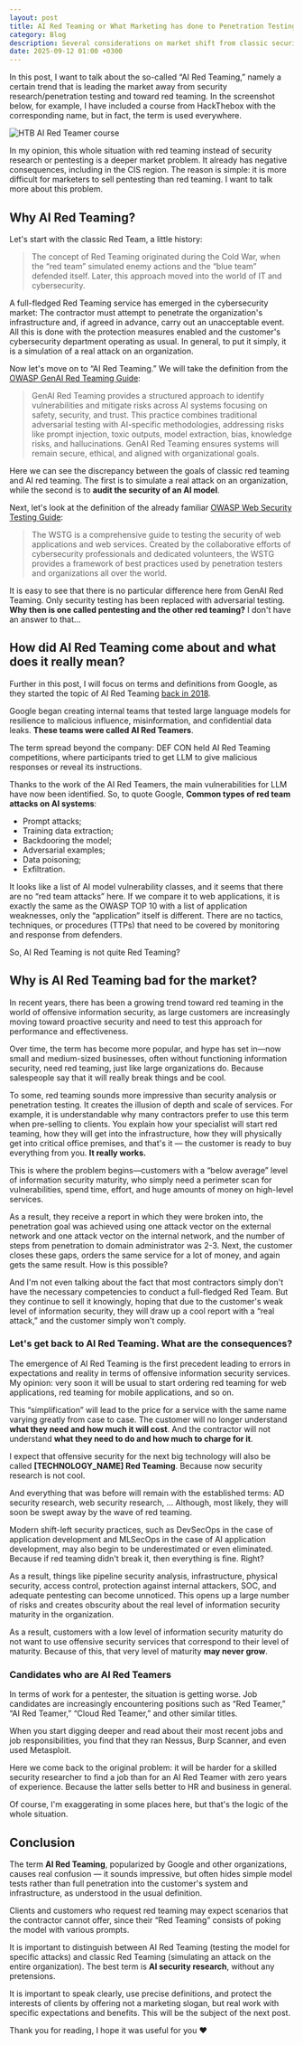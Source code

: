 ```yaml
---
layout: post
title: AI Red Teaming or What Marketing has done to Penetration Testing
category: Blog
description: Several considerations on market shift from classic security research to red teaming everything.
date: 2025-09-12 01:00 +0300
---
```


In this post, I want to talk about the so-called “AI Red Teaming,” namely a certain trend that is leading the market away from security research/penetration testing and toward red teaming. In the screenshot below, for example, I have included a course from HackThebox with the corresponding name, but in fact, the term is used everywhere.

![HTB AI Red Teamer course](/assets/posts/blog/ai-redteaming-marketing/htb_airedteamer.jpg)

In my opinion, this whole situation with red teaming instead of security research or pentesting is a deeper market problem. It already has negative consequences, including in the CIS region. The reason is simple: it is more difficult for marketers to sell pentesting than red teaming. I want to talk more about this problem.

## **Why AI Red Teaming?**

Let's start with the classic Red Team, a little history:

> The concept of Red Teaming originated during the Cold War, when the “red team” simulated enemy actions and the “blue team” defended itself. Later, this approach moved into the world of IT and cybersecurity.
> 

A full-fledged Red Teaming service has emerged in the cybersecurity market: The contractor must attempt to penetrate the organization's infrastructure and, if agreed in advance, carry out an unacceptable event. All this is done with the protection measures enabled and the customer's cybersecurity department operating as usual. In general, to put it simply, it is a simulation of a real attack on an organization.

Now let's move on to “AI Red Teaming.” We will take the definition from the [OWASP GenAI Red Teaming Guide](https://genai.owasp.org/resource/genai-red-teaming-guide/):

> GenAI Red Teaming provides a structured approach to identify vulnerabilities and mitigate risks across AI systems focusing on safety, security, and trust. This practice combines traditional adversarial testing with AI-specific methodologies, addressing risks like prompt injection, toxic outputs, model extraction, bias, knowledge risks, and hallucinations. GenAI Red Teaming ensures systems will remain secure, ethical, and aligned with organizational goals.
> 

Here we can see the discrepancy between the goals of classic red teaming and AI red teaming. The first is to simulate a real attack on an organization, while the second is to **audit the security of an AI model**.

Next, let's look at the definition of the already familiar [OWASP Web Security Testing Guide](https://owasp.org/www-project-web-security-testing-guide/):

> The WSTG is a comprehensive guide to testing the security of web applications and web services. Created by the collaborative efforts of cybersecurity professionals and dedicated volunteers, the WSTG provides a framework of best practices used by penetration testers and organizations all over the world.
> 

It is easy to see that there is no particular difference here from GenAI Red Teaming. Only security testing has been replaced with adversarial testing. **Why then is one called pentesting and the other red teaming?** I don't have an answer to that...

## **How did AI Red Teaming come about and what does it really mean?**

Further in this post, I will focus on terms and definitions from Google, as they started the topic of AI Red Teaming [back in 2018](https://blog.google/technology/safety-security/googles-ai-red-team-the-ethical-hackers-making-ai-safer/).

Google began creating internal teams that tested large language models for resilience to malicious influence, misinformation, and confidential data leaks. **These teams were called AI Red Teamers**.

The term spread beyond the company: DEF CON held AI Red Teaming competitions, where participants tried to get LLM to give malicious responses or reveal its instructions.

Thanks to the work of the AI Red Teamers, the main vulnerabilities for LLM have now been identified. So, to quote Google, **Common types of red team attacks on AI systems**:

- Prompt attacks;
- Training data extraction;
- Backdooring the model;
- Adversarial examples;
- Data poisoning;
- Exfiltration.

It looks like a list of AI model vulnerability classes, and it seems that there are no “red team attacks” here. If we compare it to web applications, it is exactly the same as the OWASP TOP 10 with a list of application weaknesses, only the “application” itself is different. There are no tactics, techniques, or procedures (TTPs) that need to be covered by monitoring and response from defenders.

So, AI Red Teaming is not quite Red Teaming?

## **Why is AI Red Teaming bad for the market?**

In recent years, there has been a growing trend toward red teaming in the world of offensive information security, as large customers are increasingly moving toward proactive security and need to test this approach for performance and effectiveness.

Over time, the term has become more popular, and hype has set in—now small and medium-sized businesses, often without functioning information security, need red teaming, just like large organizations do. Because salespeople say that it will really break things and be cool.

To some, red teaming sounds more impressive than security analysis or penetration testing. It creates the illusion of depth and scale of services. For example, it is understandable why many contractors prefer to use this term when pre-selling to clients. You explain how your specialist will start red teaming, how they will get into the infrastructure, how they will physically get into critical office premises, and that's it — the customer is ready to buy everything from you. **It really works.**

This is where the problem begins—customers with a “below average” level of information security maturity, who simply need a perimeter scan for vulnerabilities, spend time, effort, and huge amounts of money on high-level services.

As a result, they receive a report in which they were broken into, the penetration goal was achieved using one attack vector on the external network and one attack vector on the internal network, and the number of steps from penetration to domain administrator was 2-3. Next, the customer closes these gaps, orders the same service for a lot of money, and again gets the same result. How is this possible?

And I'm not even talking about the fact that most contractors simply don't have the necessary competencies to conduct a full-fledged Red Team. But they continue to sell it knowingly, hoping that due to the customer's weak level of information security, they will draw up a cool report with a “real attack,” and the customer simply won't comply.

### **Let's get back to AI Red Teaming. What are the consequences?**

The emergence of AI Red Teaming is the first precedent leading to errors in expectations and reality in terms of offensive information security services. My opinion: very soon it will be usual to start ordering red teaming for web applications, red teaming for mobile applications, and so on.

This “simplification” will lead to the price for a service with the same name varying greatly from case to case. The customer will no longer understand **what they need and how much it will cost**. And the contractor will not understand **what they need to do and how much to charge for it**.

I expect that offensive security for the next big technology will also be called **[TECHNOLOGY_NAME] Red Teaming**. Because now security research is not cool.

And everything that was before will remain with the established terms: AD security research, web security research, ... Although, most likely, they will soon be swept away by the wave of red teaming.

Modern shift-left security practices, such as DevSecOps in the case of application development and MLSecOps in the case of AI application development, may also begin to be underestimated or even eliminated. Because if red teaming didn't break it, then everything is fine. Right?

As a result, things like pipeline security analysis, infrastructure, physical security, access control, protection against internal attackers, SOC, and adequate pentesting can become unnoticed. This opens up a large number of risks and creates obscurity about the real level of information security maturity in the organization.

As a result, customers with a low level of information security maturity do not want to use offensive security services that correspond to their level of maturity. Because of this, that very level of maturity **may never grow**.

### **Candidates who are AI Red Teamers**

In terms of work for a pentester, the situation is getting worse. Job candidates are increasingly encountering positions such as “Red Teamer,” “AI Red Teamer,” “Cloud Red Teamer,” and other similar titles.

When you start digging deeper and read about their most recent jobs and job responsibilities, you find that they ran Nessus, Burp Scanner, and even used Metasploit.

Here we come back to the original problem: it will be harder for a skilled security researcher to find a job than for an AI Red Teamer with zero years of experience. Because the latter sells better to HR and business in general.

Of course, I'm exaggerating in some places here, but that's the logic of the whole situation.

## **Conclusion**

The term **AI Red Teaming**, popularized by Google and other organizations, causes real confusion — it sounds impressive, but often hides simple model tests rather than full penetration into the customer's system and infrastructure, as understood in the usual definition.

Clients and customers who request red teaming may expect scenarios that the contractor cannot offer, since their “Red Teaming” consists of poking the model with various prompts.

It is important to distinguish between AI Red Teaming (testing the model for specific attacks) and classic Red Teaming (simulating an attack on the entire organization). The best term is **AI security research**, without any pretensions.

It is important to speak clearly, use precise definitions, and protect the interests of clients by offering not a marketing slogan, but real work with specific expectations and benefits. This will be the subject of the next post.

Thank you for reading, I hope it was useful for you ❤️
